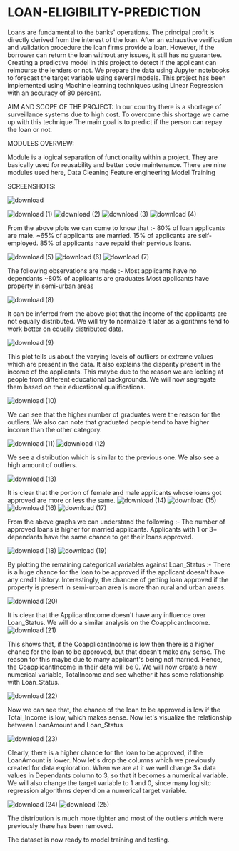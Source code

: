 # LOAN-ELIGIBILITY-PREDICTION
Loans are fundamental to the banks' operations. The principal profit is directly derived from the interest of the loan. After an exhaustive verification and validation procedure the loan firms provide a loan. However, if the borrower can return the loan without any issues, it still has no guarantee. Creating a predictive model in this project to detect if the applicant can reimburse the lenders or not. We prepare the data using Jupyter notebooks to forecast the target variable using several models. This project has been implemented using Machine learning techniques using Linear Regression with an accuracy of 80 percent. 

 AIM AND SCOPE OF THE PROJECT:
In our country there is a shortage of surveillance systems due to high cost. To overcome this shortage we came up with this technique.The main goal is to predict if the person can repay the loan or not.

MODULES OVERVIEW:

Module is a logical separation of functionality within a project. They are basically used for reusability and better code maintenance. There are nine modules used here,
Data Cleaning
Feature engineering
Model Training

SCREENSHOTS:

![download](https://user-images.githubusercontent.com/65251355/183254285-f3f45665-98a5-4347-a812-b3bb0fd34801.png)





![download (1)](https://user-images.githubusercontent.com/65251355/183254631-925527c1-8993-4897-acc3-503afd4a2997.png)
![download (2)](https://user-images.githubusercontent.com/65251355/183254691-cfef50a9-ea57-476c-a10c-911c150a8ff8.png)
![download (3)](https://user-images.githubusercontent.com/65251355/183254699-ab8695e6-c07f-4c4e-950b-6dbdaf287422.png)
![download (4)](https://user-images.githubusercontent.com/65251355/183254702-9a60d659-0aa1-4d11-8644-6a0decdc5b1c.png)

From the above plots we can come to know that :-
80% of loan applicants are male.
~65% of applicants are married.
15% of applicants are self-employed.
85% of applicants have repaid their pervious loans.

![download (5)](https://user-images.githubusercontent.com/65251355/183254730-545d95f7-6712-489e-ba80-5c7f807b5236.png)
![download (6)](https://user-images.githubusercontent.com/65251355/183254734-7e2dc6e7-6a7f-4514-ae72-9ea253d60316.png)
![download (7)](https://user-images.githubusercontent.com/65251355/183254739-00002a6a-e1e6-4d4a-b07b-89d2053e6c61.png)

The following observations are made :-
Most applicants have no dependants
~80% of applicants are graduates
Most applicants have property in semi-urban areas

![download (8)](https://user-images.githubusercontent.com/65251355/183254771-660f1406-fd5c-42c5-be9f-4b79c4064ddc.png)

It can be inferred from the above plot that the income of the applicants are not equally distributed. We will try to normalize it later as algorithms tend to work better on equally distributed data.

![download (9)](https://user-images.githubusercontent.com/65251355/183254797-78a58930-1739-47c4-8fbf-af15331a0139.png)

This plot tells us about the varying levels of outliers or extreme values which are present in the data. It also explains the disparity present in the income of the applicants. This maybe due to the reason we are looking at people from different educational backgrounds. We will now segregate them based on their educational qualifications.

![download (10)](https://user-images.githubusercontent.com/65251355/183254819-76055a19-5895-484c-8ba0-2ee85efa2624.png)

We can see that the higher number of graduates were the reason for the outliers. We also can note that graduated people tend to have higher income than the other category.

![download (11)](https://user-images.githubusercontent.com/65251355/183254859-a254cd58-4b30-462e-8ae8-9ec6512b4b7f.png)
![download (12)](https://user-images.githubusercontent.com/65251355/183254873-69c9d704-b820-4436-963b-58781e1c659a.png)

We see a distribution which is similar to the previous one. We also see a high amount of outliers.

![download (13)](https://user-images.githubusercontent.com/65251355/183254906-93b011a3-b738-4369-8e69-a37c52504348.png)

It is clear that the portion of female and male applicants whose loans got approved are more or less the same.
![download (14)](https://user-images.githubusercontent.com/65251355/183254919-988873ad-fbd2-4d0d-9283-7ad108a84769.png)
![download (15)](https://user-images.githubusercontent.com/65251355/183254931-e48b3b5e-ad95-4e36-b793-f4f74d64fbfc.png)
![download (16)](https://user-images.githubusercontent.com/65251355/183254937-ef1a01f1-72f7-42c4-b415-09a6b0f24a26.png)
![download (17)](https://user-images.githubusercontent.com/65251355/183254944-352875c5-f56b-4b43-995d-3f61bc2e3953.png)

From the above graphs we can understand the following :-
The number of approved loans is higher for married applicants.
Applicants with 1 or 3+ dependants have the same chance to get their loans approved.

![download (18)](https://user-images.githubusercontent.com/65251355/183254972-91604524-e4ee-45aa-a108-6cb18748bf0c.png)
![download (19)](https://user-images.githubusercontent.com/65251355/183254976-185d9e87-898b-4cbb-9be4-552ed305eb2f.png)

By plotting the remaining categorical variables against Loan_Status :-
There is a huge chance for the loan to be approved if the applicant doesn't have any credit history.
Interestingly, the chancee of getting loan approved if the property is present in semi-urban area is more than rural and urban areas.

![download (20)](https://user-images.githubusercontent.com/65251355/183255030-9b43dc4d-59bf-4839-a806-41e53d5608bb.png)

It is clear that the ApplicantIncome doesn't have any influence over Loan_Status.
We will do a similar analysis on the CoapplicantIncome.
![download (21)](https://user-images.githubusercontent.com/65251355/183255038-be5990ce-82f3-4721-8190-d2a85d67c381.png)

This shows that, if the CoapplicantIncome is low then there is a higher chance for the loan to be approved, but that doesn't make any sense. The reason for this maybe due to many applicant's being not married. Hence, the CoapplicantIncome in their data will be 0.
We will now create a new numerical variable, TotalIncome and see whether it has some relationship with Loan_Status.

![download (22)](https://user-images.githubusercontent.com/65251355/183255073-da35be0c-f149-469c-9cd4-619d9a5fda28.png)

Now we can see that, the chance of the loan to be approved is low if the Total_Income is low, which makes sense.
Now let's visualize the relationship between LoanAmount and Loan_Status

![download (23)](https://user-images.githubusercontent.com/65251355/183255091-64d41c36-76fd-485d-b318-eb53c80e51f2.png)

Clearly, there is a higher chance for the loan to be approved, if the LoanAmount is lower.
Now let's drop the columns which we previously created for data exploration. When we are at it we well change 3+ data values in Dependants column to 3, so that it becomes a numerical variable. We will also change the target variable to 1 and 0, since many logisitc regression algorithms depend on a numerical target variable.

![download (24)](https://user-images.githubusercontent.com/65251355/183255137-e902dca6-0913-4175-891b-5b3f94e728a1.png)
![download (25)](https://user-images.githubusercontent.com/65251355/183255144-93c14075-02aa-4964-a4f0-b4cc814b4e9d.png)

The distribution is much more tighter and most of the outliers which were previously there has been removed.
 
The dataset is now ready to model training and testing.
 
